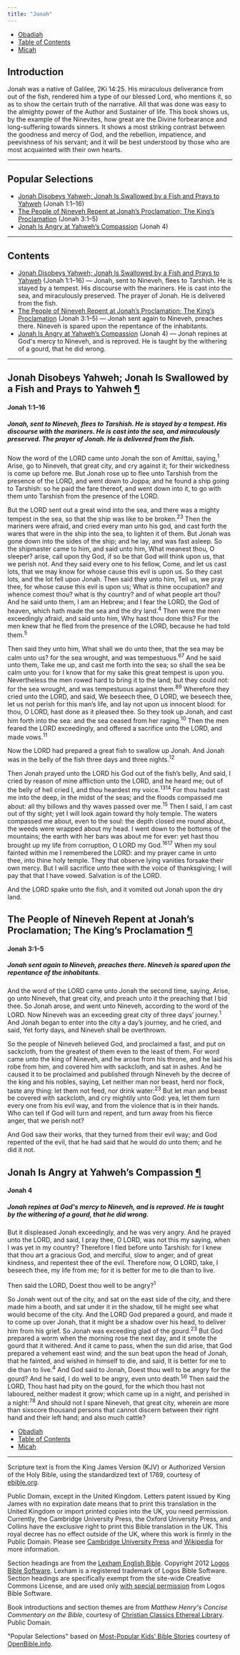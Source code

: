 ```yaml
---
title: "Jonah"
---
```


<ul class="nav my-3">
  <li class="nav-item"><a class="nav-link" href="./obadiah.html">Obadiah</a></li>
  <li class="nav-item"><a class="nav-link" href="./">Table of Contents</a></li>
  <li class="nav-item"><a class="nav-link" href="./micah.html">Micah</a></li>
</ul>

<h2 id="introduction">Introduction</h2>

Jonah was a native of Galilee, 2Ki 14:25. His miraculous deliverance from out of the fish, rendered him a type of our blessed Lord, who mentions it, so as to show the certain truth of the narrative. All that was done was easy to the almighty power of the Author and Sustainer of life. This book shows us, by the example of the Ninevites, how great are the Divine forbearance and long-suffering towards sinners. It shows a most striking contrast between the goodness and mercy of God, and the rebellion, impatience, and peevishness of his servant; and it will be best understood by those who are most acquainted with their own hearts.

-----

<h2 id="popular">Popular Selections</h2>

- [Jonah Disobeys Yahweh; Jonah Is Swallowed by a Fish and Prays to Yahweh](./jonah.html#jonah-disobeys-yahweh) (Jonah 1:1–16)
- [The People of Nineveh Repent at Jonah’s Proclamation; The King’s Proclamation](./jonah.html#the-people-of-nineveh-repent-at-jonahs-proclamation) (Jonah 3:1–5)
- [Jonah Is Angry at Yahweh’s Compassion](./jonah.html#jonah-is-angry-at-yahwehs-compassion) (Jonah 4)

---



## Contents

- [Jonah Disobeys Yahweh; Jonah Is Swallowed by a Fish and Prays to Yahweh](#jonah-disobeys-yahweh) (Jonah 1:1–16) — Jonah, sent to Nineveh, flees to Tarshish. He is stayed by a tempest. His discourse with the mariners. He is cast into the sea, and miraculously preserved. The prayer of Jonah. He is delivered from the fish.
- [The People of Nineveh Repent at Jonah’s Proclamation; The King’s Proclamation](#the-people-of-nineveh-repent-at-jonahs-proclamation) (Jonah 3:1–5) — Jonah sent again to Nineveh, preaches there. Nineveh is spared upon the repentance of the inhabitants.
- [Jonah Is Angry at Yahweh’s Compassion](#jonah-is-angry-at-yahwehs-compassion) (Jonah 4) — Jonah repines at God's mercy to Nineveh, and is reproved. He is taught by the withering of a gourd, that he did wrong.

-----

<h2 class="heading" id="jonah-disobeys-yahweh">Jonah Disobeys Yahweh; Jonah Is Swallowed by a Fish and Prays to Yahweh <a class="marker" href="#jonah-disobeys-yahweh">¶</a></h2>

<h4 class="passage">Jonah 1:1–16</h4>

<h5 class="themes">Jonah, sent to Nineveh, flees to Tarshish. He is stayed by a tempest. His discourse with the mariners. He is cast into the sea, and miraculously preserved. The prayer of Jonah. He is delivered from the fish.</h5>

<p>Now the word of the LORD came unto Jonah the son of Amittai, saying,<sup title="Jonah: Gr. Jonas">1</sup> Arise, go to Nineveh, that great city, and cry against it; for their wickedness is come up before me. But Jonah rose up to flee unto Tarshish from the presence of the LORD, and went down to Joppa; and he found a ship going to Tarshish: so he paid the fare thereof, and went down into it, to go with them unto Tarshish from the presence of the LORD.</p>

<p>But the LORD sent out a great wind into the sea, and there was a mighty tempest in the sea, so that the ship was like to be broken.<sup title="sent out: Heb. cast forth">2</sup><sup title="was like…: Heb. thought to be broken">3</sup> Then the mariners were afraid, and cried every man unto his god, and cast forth the wares that were in the ship into the sea, to lighten it of them. But Jonah was gone down into the sides of the ship; and he lay, and was fast asleep. So the shipmaster came to him, and said unto him, What meanest thou, O sleeper? arise, call upon thy God, if so be that God will think upon us, that we perish not. And they said every one to his fellow, Come, and let us cast lots, that we may know for whose cause this evil is upon us. So they cast lots, and the lot fell upon Jonah. Then said they unto him, Tell us, we pray thee, for whose cause this evil is upon us; What is thine occupation? and whence comest thou? what is thy country? and of what people art thou? And he said unto them, I am an Hebrew; and I fear the LORD, the God of heaven, which hath made the sea and the dry land.<sup title="the LORD: or, JEHOVAH">4</sup> Then were the men exceedingly afraid, and said unto him, Why hast thou done this? For the men knew that he fled from the presence of the LORD, because he had told them.<sup title="exceedingly…: Heb. with great fear">5</sup></p>

<p>Then said they unto him, What shall we do unto thee, that the sea may be calm unto us? for the sea wrought, and was tempestuous.<sup title="may…: Heb. may be silent from us">6</sup><sup title="wrought…: or, grew more and more tempestuous: Heb. went">7</sup> And he said unto them, Take me up, and cast me forth into the sea; so shall the sea be calm unto you: for I know that for my sake this great tempest is upon you. Nevertheless the men rowed hard to bring it to the land; but they could not: for the sea wrought, and was tempestuous against them.<sup title="rowed: Heb. digged">8</sup><sup title="wrought…: or, grew more and more tempestuous: Heb. went">9</sup> Wherefore they cried unto the LORD, and said, We beseech thee, O LORD, we beseech thee, let us not perish for this man’s life, and lay not upon us innocent blood: for thou, O LORD, hast done as it pleased thee. So they took up Jonah, and cast him forth into the sea: and the sea ceased from her raging.<sup title="ceased: Heb. stood">10</sup> Then the men feared the LORD exceedingly, and offered a sacrifice unto the LORD, and made vows.<sup title="offered…: Heb. sacrifice unto the LORD, and vowed vows">11</sup></p>

<p>Now the LORD had prepared a great fish to swallow up Jonah. And Jonah was in the belly of the fish three days and three nights.<sup title="belly: Heb. bowels">12</sup></p>

<p>Then Jonah prayed unto the LORD his God out of the fish’s belly, And said, I cried by reason of mine affliction unto the LORD, and he heard me; out of the belly of hell cried I, and thou heardest my voice.<sup title="by…: or, out of mine affliction">13</sup><sup title="hell: or, the grave">14</sup> For thou hadst cast me into the deep, in the midst of the seas; and the floods compassed me about: all thy billows and thy waves passed over me.<sup title="midst: Heb. heart">15</sup> Then I said, I am cast out of thy sight; yet I will look again toward thy holy temple. The waters compassed me about, even to the soul: the depth closed me round about, the weeds were wrapped about my head. I went down to the bottoms of the mountains; the earth with her bars was about me for ever: yet hast thou brought up my life from corruption, O LORD my God.<sup title="bottoms: Heb. cuttings off">16</sup><sup title="corruption: or, the pit">17</sup> When my soul fainted within me I remembered the LORD: and my prayer came in unto thee, into thine holy temple. They that observe lying vanities forsake their own mercy. But I will sacrifice unto thee with the voice of thanksgiving; I will pay that that I have vowed. Salvation is of the LORD.</p>

<p>And the LORD spake unto the fish, and it vomited out Jonah upon the dry land.</p>

<h2 class="heading" id="the-people-of-nineveh-repent-at-jonahs-proclamation">The People of Nineveh Repent at Jonah’s Proclamation; The King’s Proclamation <a class="marker" href="#the-people-of-nineveh-repent-at-jonahs-proclamation">¶</a></h2>

<h4 class="passage">Jonah 3:1–5</h4>

<h5 class="themes">Jonah sent again to Nineveh, preaches there. Nineveh is spared upon the repentance of the inhabitants.</h5>

<p>And the word of the LORD came unto Jonah the second time, saying, Arise, go unto Nineveh, that great city, and preach unto it the preaching that I bid thee. So Jonah arose, and went unto Nineveh, according to the word of the LORD. Now Nineveh was an exceeding great city of three days’ journey.<sup title="exceeding: Heb. of God">1</sup> And Jonah began to enter into the city a day’s journey, and he cried, and said, Yet forty days, and Nineveh shall be overthrown.</p>

<p>So the people of Nineveh believed God, and proclaimed a fast, and put on sackcloth, from the greatest of them even to the least of them. For word came unto the king of Nineveh, and he arose from his throne, and he laid his robe from him, and covered him with sackcloth, and sat in ashes. And he caused it to be proclaimed and published through Nineveh by the decree of the king and his nobles, saying, Let neither man nor beast, herd nor flock, taste any thing: let them not feed, nor drink water:<sup title="published: Heb. said">2</sup><sup title="nobles: Heb. great men">3</sup> But let man and beast be covered with sackcloth, and cry mightily unto God: yea, let them turn every one from his evil way, and from the violence that is in their hands. Who can tell if God will turn and repent, and turn away from his fierce anger, that we perish not?</p>

<p>And God saw their works, that they turned from their evil way; and God repented of the evil, that he had said that he would do unto them; and he did it not.</p>

<h2 class="heading" id="jonah-is-angry-at-yahwehs-compassion">Jonah Is Angry at Yahweh’s Compassion <a class="marker" href="#jonah-is-angry-at-yahwehs-compassion">¶</a></h2>

<h4 class="passage">Jonah 4</h4>

<h5 class="themes">Jonah repines at God's mercy to Nineveh, and is reproved. He is taught by the withering of a gourd, that he did wrong.</h5>

<p>But it displeased Jonah exceedingly, and he was very angry. And he prayed unto the LORD, and said, I pray thee, O LORD, was not this my saying, when I was yet in my country? Therefore I fled before unto Tarshish: for I knew that thou art a gracious God, and merciful, slow to anger, and of great kindness, and repentest thee of the evil. Therefore now, O LORD, take, I beseech thee, my life from me; for it is better for me to die than to live.</p>

<p>Then said the LORD, Doest thou well to be angry?<sup title="Doest…: or, Art thou greatly angry?">1</sup></p>

<p>So Jonah went out of the city, and sat on the east side of the city, and there made him a booth, and sat under it in the shadow, till he might see what would become of the city. And the LORD God prepared a gourd, and made it to come up over Jonah, that it might be a shadow over his head, to deliver him from his grief. So Jonah was exceeding glad of the gourd.<sup title="gourd: or, palmcrist: Heb. Kikajon">2</sup><sup title="was…: Heb. rejoiced with great joy">3</sup> But God prepared a worm when the morning rose the next day, and it smote the gourd that it withered. And it came to pass, when the sun did arise, that God prepared a vehement east wind; and the sun beat upon the head of Jonah, that he fainted, and wished in himself to die, and said, It is better for me to die than to live.<sup title="vehement: or, silent">4</sup> And God said to Jonah, Doest thou well to be angry for the gourd? And he said, I do well to be angry, even unto death.<sup title="Doest…: or, Art thou greatly angry?">5</sup><sup title="I do well…: or, I am greatly angry">6</sup> Then said the LORD, Thou hast had pity on the gourd, for the which thou hast not laboured, neither madest it grow; which came up in a night, and perished in a night:<sup title="had pity: or, spared">7</sup><sup title="came…: Heb. was the son of the night">8</sup> And should not I spare Nineveh, that great city, wherein are more than sixscore thousand persons that cannot discern between their right hand and their left hand; and also much cattle?</p>

<ul class="nav my-3">
  <li class="nav-item"><a class="nav-link" href="./obadiah.html">Obadiah</a></li>
  <li class="nav-item"><a class="nav-link" href="./">Table of Contents</a></li>
  <li class="nav-item"><a class="nav-link" href="./micah.html">Micah</a></li>
</ul>

---

<div class="small-print">

<p>Scripture text is from the King James Version (KJV) or Authorized Version of
the Holy Bible, using the standardized text of 1769, courtesy of <a
href="https://ebible.org/kjv/">ebible.org</a>.</p>

<p>Public Domain, except in the United Kingdom. Letters patent issued by King
James with no expiration date means that to print this translation in the
United Kingdom or import printed copies into the UK, you need
permission. Currently, the Cambridge University Press, the Oxford University
Press, and Collins have the exclusive right to print this Bible translation in
the UK. This royal decree has no effect outside of the UK, where this work is
firmly in the Public Domain. Please see
<a href="http://www.cambridge.org/about-us/who-we-are/queens-printers-patent">Cambridge University Press</a>
and <a href="https://en.wikipedia.org/wiki/King_James_Version#Copyright_status">Wikipedia</a>
for more information.</p>

<p>Section headings are from the
<a href="http://LexhamEnglishBible.com">Lexham English Bible</a>.
Copyright 2012 <a href="http://logos.com">Logos Bible Software</a>. Lexham is a
registered trademark of Logos Bible Software. Section headings are specifically
exempt from the site-wide Creative Commons License, and are used only
<a href="http://lexhamenglishbible.com/license/">with special permission</a> from
Logos Bible Software.</p>

<p>Book introductions and section themes are from <cite>Matthew Henry's Concise
Commentary on the Bible</cite>, courtesy of
<a href="https://www.ccel.org/ccel/henry/mhcc">Christian Classics Ethereal Library</a>.
Public Domain.</p>

<p>"Popular Selections" based on <a href="https://www.openbible.info/labs/kids-bible-stories/">Most-Popular Kids’ Bible Stories</a> courtesy of <a href="https://www.openbible.info/">OpenBible.info</a>.</p>

</div>